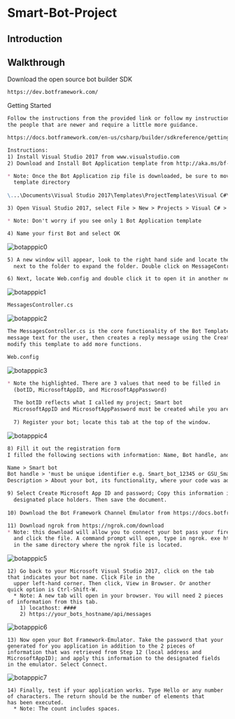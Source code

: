 # Smart-Bot-Project
## Introduction

## Walkthrough
Download the open source bot builder SDK
```markdown
https://dev.botframework.com/ 
```
Getting Started
``` markdown
Follow the instructions from the provided link or follow my instructions. Note that my instructions are for 
the people that are newer and require a little more guidance.

https://docs.botframework.com/en-us/csharp/builder/sdkreference/gettingstarted.html

Instructions:
1) Install Visual Studio 2017 from www.visualstudio.com
2) Download and Install Bot Application template from http://aka.ms/bf-bc-vstemplate

* Note: Once the Bot Application zip file is downloaded, be sure to move it to the Visual Studio 2017 
  template directory
  
\...\Documents\Visual Studio 2017\Templates\ProjectTemplates\Visual C#\

3) Open Visual Studio 2017, select File > New > Projects > Visual C# > Bot Application

* Note: Don't worry if you see only 1 Bot Application template

4) Name your first Bot and select OK
```
![botapppic0](https://cloud.githubusercontent.com/assets/25268970/23716194/4e597436-03fd-11e7-9117-0353362e6ed9.png)

```markdown
5) A new window will appear, look to the right hand side and locate the Controllers folder. Click the arrow 
  next to the folder to expand the folder. Double click on MessageContrller.cs to open it in a new tab. 

6) Next, locate Web.config and double click it to open it in another new tab.
```
![botapppic1](https://cloud.githubusercontent.com/assets/25268970/23715743/a670f2fe-03fb-11e7-983a-254a44fb971f.png)
```markdown
MessagesController.cs
```
![botapppic2](https://cloud.githubusercontent.com/assets/25268970/23719750/968403b8-040a-11e7-99e0-5557f629d6ae.png)

```markdown
The MessagesController.cs is the core functionality of the Bot Template. In this case the code takes the 
message text for the user, then creates a reply message using the CreateReplyMessage function. You can 
modify this template to add more functions.
```
```markdown
Web.config
```
![botapppic3](https://cloud.githubusercontent.com/assets/25268970/23720193/0b416cbc-040c-11e7-9e9a-4d9d5d0d4bb6.png)

```markdown
* Note the highlighted. There are 3 values that need to be filled in 
  (botID, MicrosoftAppID, and MicrosoftAppPassword)
  
  The botID reflects what I called my project; Smart bot
  MicrosoftAppID and MicrosoftAppPassword must be created while you are registering your bot.
  
  7) Register your bot; locate this tab at the top of the window.
```

![botapppic4](https://cloud.githubusercontent.com/assets/25268970/23720923/3512bee0-040e-11e7-863a-b7c7f50f958e.png)

```markdown
8) Fill it out the registration form
I filled the following sections with information: Name, Bot handle, and Description.

Name > Smart bot
Bot handle > 'must be unique identifier e.g. Smart_bot_12345 or GSU_Smart_bot'
Description > About your bot, its functionality, where your code was adapted from, etc...

9) Select Create Microsoft App ID and password; Copy this information into Web.config in their 
  designated place holders. Then save the document.
  
10) Download the Bot Framework Channel Emulator from https://docs.botframework.com/en-us/tools/bot-framework-emulator/

11) Download ngrok from https://ngrok.com/download
* Note: this download will allow you to connect your bot pass your firewall to the internet. After dowloading, unzip 
  and click the file. A command prompt will open, type in ngrok. exe http 80. Another note, make sure that you are 
  in the same directory where the ngrok file is located.
```

![botapppic5](https://cloud.githubusercontent.com/assets/25268970/23722373/1bd7b75a-0413-11e7-8e47-27c55a57619b.png)

```
12) Go back to your Microsoft Visual Studio 2017, click on the tab that indicates your bot name. Click File in the 
  upper left-hand corner. Then click, View in Browser. Or another quick option is Ctrl-Shift-W.
  * Note: A new tab will open in your browser. You will need 2 pieces of information from this tab.
    1) locathost: ####
    2) https://your_bots_hostname/api/messages
```
![botapppic6](https://cloud.githubusercontent.com/assets/25268970/23722626/193617b6-0414-11e7-9623-080c61e23654.png)

```
13) Now open your Bot Framework-Emulator. Take the password that your generated for you application in addition to the 2 pieces of information that was retrieved from Step 12 (local address and MicrosoftAppID); and apply this information to the designated fields in the emulator. Select Connect.
```
![botapppic7](https://cloud.githubusercontent.com/assets/25268970/23731343/fb16d10e-043a-11e7-8542-43eee5c9b511.png)

```
14) Finally, test if your application works. Type Hello or any number of characters. The return should be the number of elements that     has been executed.
  * Note: The count includes spaces.

